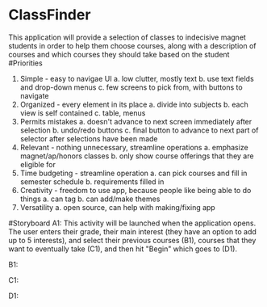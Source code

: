 # ClassFinder
This application will provide a selection of classes to indecisive magnet students in order to help them choose courses, along with a description of courses and which courses they should take based on the student
#Priorities
1. Simple - easy to navigae UI
    a. low clutter, mostly text
    b. use text fields and drop-down menus
    c. few screens to pick from, with buttons to navigate
2. Organized - every element in its place
    a. divide into subjects
    b. each view is self contained
    c. table, menus
3. Permits mistakes
    a. doesn't advance to next screen immediately after selection
    b. undo/redo buttons
    c. final button to advance to next part of selector after selections have been made
4. Relevant - nothing unnecessary, streamline operations
    a. emphasize magnet/ap/honors classes
    b. only show course offerings that they are eligible for
5. Time budgeting - streamline operation
    a. can pick courses and fill in semester schedule
    b. requirements filled in
6. Creativity - freedom to use app, because people like being able to do things
    a. can tag
    b. can add/make themes
7. Versatility
    a. open source, can help with making/fixing app

#Storyboard
A1: This activity will be launched when the application opens. The user enters their grade, their main interest (they have an option to add up to 5 interests), and select their previous courses (B1), courses that they want to eventually take (C1), and then hit "Begin" which goes to (D1).

B1:

C1:

D1: